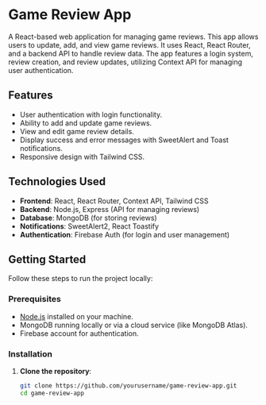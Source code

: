 # Game Review App

A React-based web application for managing game reviews. This app allows users to update, add, and view game reviews. It uses React, React Router, and a backend API to handle review data. The app features a login system, review creation, and review updates, utilizing Context API for managing user authentication.

## Features

- User authentication with login functionality.
- Ability to add and update game reviews.
- View and edit game review details.
- Display success and error messages with SweetAlert and Toast notifications.
- Responsive design with Tailwind CSS.

## Technologies Used

- **Frontend**: React, React Router, Context API, Tailwind CSS
- **Backend**: Node.js, Express (API for managing reviews)
- **Database**: MongoDB (for storing reviews)
- **Notifications**: SweetAlert2, React Toastify
- **Authentication**: Firebase Auth (for login and user management)

## Getting Started

Follow these steps to run the project locally:

### Prerequisites

- [Node.js](https://nodejs.org/) installed on your machine.
- MongoDB running locally or via a cloud service (like MongoDB Atlas).
- Firebase account for authentication.

### Installation

1. **Clone the repository**:

   ```bash
   git clone https://github.com/yourusername/game-review-app.git
   cd game-review-app
   ```
